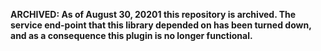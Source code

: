 **ARCHIVED: As of August 30, 20201 this repository is archived. The service
end-point that this library depended on has been turned down, and as
a consequence this plugin is no longer functional.**

